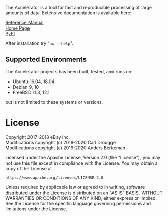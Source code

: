 The Accelerator is a tool for fast and reproducible processing of large amounts of data.
Extensive documentation is available here:

[Reference Manual](https://berkeman.github.io/pdf/acc_manual.pdf)  
[Home Page](https://exax.org/)  
[PyPI](https://pypi.org/project/accelerator/)  

After installation try "`ax --help`".


Supported Environments
----------------------

The Accelerator projects has been built, tested, and runs on:
 - Ubuntu 16.04, 18.04
 - Debian 9, 10
 - FreeBSD 11.3, 12.1

but is not limited to these systems or versions.


License
=======

Copyright 2017-2018 eBay Inc.  
Modifications copyright (c) 2018-2020 Carl Drougge  
Modifications copyright (c) 2019-2020 Anders Berkeman  

Licensed under the Apache License, Version 2.0 (the "License");
you may not use this file except in compliance with the License.
You may obtain a copy of the License at

    https://www.apache.org/licenses/LICENSE-2.0

Unless required by applicable law or agreed to in writing, software
distributed under the License is distributed on an "AS IS" BASIS,
WITHOUT WARRANTIES OR CONDITIONS OF ANY KIND, either express or implied.
See the License for the specific language governing permissions and
limitations under the License.
